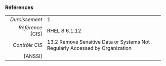 ### Références

|                 |    |
|----------------:|:---|
|   *Durcissement*| 1 |
|*Référence* [CIS]| RHEL 8 6.1.12 |
|   *Contrôle CIS*| 13.2 Remove Sensitive Data or Systems Not Regularly Accessed by Organization |
|          [ANSSI]|  |
